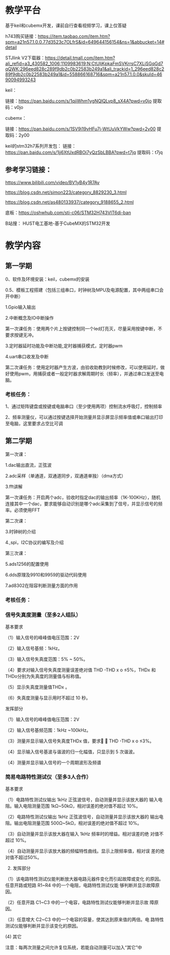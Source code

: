# 教学平台

基于keil和cubemx开发，课前自行查看视频学习，课上仅答疑

h743购买链接：https://item.taobao.com/item.htm?spm=a21n57.1.0.0.77d3523c7OLfrS&id=649644156154&ns=1&abbucket=14#detail

STJlink V2下载器：https://detail.tmall.com/item.htm?ali_refid=a3_430582_1006:1109983619:N:CtUIjKpkaFmSVKrrsC7XLjSGqGd7qQWK:296eed828c289f9db2c0b22583b249a1&ali_trackid=1_296eed828c289f9db2c0b22583b249a1&id=558866168716&spm=a21n57.1.0.0&skuId=4690094993243

keil：

链接：https://pan.baidu.com/s/1qjiWhm1ygNQlQLvp8_sX4A?pwd=v0jo
提取码：v0jo

cubemx：

链接：https://pan.baidu.com/s/1SV9i19vHFu7j-WtUuVkYWw?pwd=2y00
提取码：2y00

keil的stm32h7系列开发包：
链接：https://pan.baidu.com/s/1jj6XtUxdRBOi7yQzSbLBBA?pwd=t7jq
提取码：t7jq

## 参考学习链接：
https://www.bilibili.com/video/BV1yB4y1R7Av

https://blog.csdn.net/simon223/category_8829230_3.html

https://blog.csdn.net/as480133937/category_9188655_2.html

底板：https://oshwhub.com/sti-c06/STM32H743VIT6di-ban

B站搜： HUST电工基地-基于CubeMX的STM32开发

# 教学内容

## 第一学期

0、软件及环境安装：keil，cubemx的安装

0.5、模板工程搭建（包括三组串口，时钟树及MPU及电源配置，其中两组串口会开中断）

1.Gpio输入输出

2.中断概念及IO中断操作

第一次课任务：使用两个片上按键控制同一个led灯亮灭，尽量采用按键中断，不要求按键无冲。

3.定时器延时功能及中断功能,定时器捕获模式，定时器pwm

4.uart串口收发及中断

第二次课任务：使用定时器产生方波，由验收助教到时候修改，可以使用延时，做好使用pwm，用捕获或者一般定时器求解周期时长（频率），并通过串口发送至电脑。

### 考核任务：

1、通过矩阵键盘或按键或电脑串口（至少使用两项）控制流水呼吸灯，控制频率

2、频率测量仪，可以通过按键选择开始测量并显示屏显示频率值或串口输出打印至电脑，这里要求占空比可调

## 第二学期

第一次课：

1.dac输出直流，正弦波

2.adc采样（单通道，双通道同步，双通道单独）（dma方式）

3.fft讲解

第一次课任务：开启两个adc，验收时指定dac的输出频率（1K-100KHz），随机连接其中一个dac，要求能够自动识别是哪个adc采集到了信号，并显示信号的频率。必须使用FFT

第二次课：

3.时钟树的介绍

4.,spi，I2C协议的编写及介绍

第三次课：

5.ads1256的配置使用

6.dds原理及9910和9959的驱动代码使用

7.ad8302在阻容判断测量方面的作用

### 考核任务：

### 信号失真度测量（至多2人组队）

基本要求

（1）输入信号的峰峰值电压范围：2V

（2）输入信号基频：1kHz。

（3）输入信号失真度范围：5% ~ 50%。

（4）要求对输入信号失真度测量误差绝对值 THD -THD x o ≤5%，THDx 和THDo分别为失真度的测量值与标称值。

（5）显示失真度测量值THDx 。

（6）失真度测量与显示用时不超过 10 秒。

发挥部分

（1）输入信号的峰峰值电压范围：2V

（2）输入信号基频范围：1kHz ~100kHz。

（3）测量并显示输入信号失真度THDx 值，要求  THD -THD x o ≤3%。

（4）显示输入信号基波与谐波的归一化幅值，只显示到 5 次谐波。

（4）测量并显示输入信号的一个周期波形及频谱


### 简易电路特性测试仪（至多3人合作）

基本要求

（1）电路特性测试仪输出 1kHz 正弦波信号，自动测量并显示该放大器的
输入电阻。输入电阻测量范围 1kΩ~50kΩ，相对误差的绝对值不超过
10%。

（2）电路特性测试仪输出 1kHz 正弦波信号，自动测量并显示该放大器的
输出电阻。输出电阻测量范围 500Ω~5kΩ，相对误差的绝对值不超过
10%。

（3）自动测量并显示该放大器在输入 1kHz 频率时的增益。相对误差的绝
对值不超过 10%。

（4）自动测量并显示该放大器的频幅特性曲线。显示上限频率值，相对误
差的绝对值不超过50%。

2. 发挥部分
 
（1）该电路特性测试仪能判断放大器电路元器件变化而引起故障或变化
的原因。任意开路或短路 R1~R4 中的一个电阻，电路特性测试仪能
够判断并显示故障原因。

（2）任意开路 C1~C3 中的一个电容，电路特性测试仪能够判断并显示故
障原因。

（3）任意增大 C2~C3 中的一个电容的容量，使其达到原来值的两倍。电
路特性测试仪能够判断并显示该变化的原因。

(4) 其它

 注意：每两次测量之间允许复位系统，若能自动测量可以加入“其它”中
